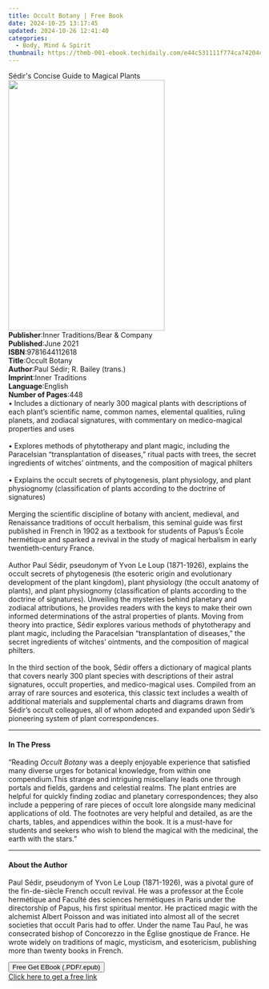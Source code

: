 ```yaml
---
title: Occult Botany | Free Book
date: 2024-10-25 13:17:45
updated: 2024-10-26 12:41:40
categories:
  - Body, Mind & Spirit
thumbnail: https://thmb-001-ebook.techidaily.com/e44c531111f774ca74204ccde9406dea9fb37cb90416126640bf3ba62fb2d790.jpg
---
```

<main id="book-container">
  <div class="flex flex-col">
    <div class="book-brief flex-1 py-6 px-4 sm:p-6 md:py-10 md:px-8">
      <!-- brief-->
      <div class="book-brief-main">Sédir's Concise Guide to Magical Plants</div>
    </div>
    <div
      class="book-meta-info flex-1 grid gap-4 col-start-1 col-end-3 row-start-1 sm:mb-6 sm:grid-cols-4 lg:gap-6 lg:col-start-2 lg:row-end-6 lg:row-span-6 lg:mb-0"
    >
      <div
        class="book-meta-info-left place-content-center mt-4 p-4 text-sm leading-6 col-start-2 col-span-2 dark:text-slate-400"
      >
        <img
          class="w-full h-500 object-cover rounded-lg sm:h-255 sm:col-span-2 lg:col-span-full"
          src="https://img-001-ebook.techidaily.com/bb69ac022ced66cd9f61e76163c4f863cbf7cc54f858ba7f5abd24a5ddff765b.jpg"
          alt=""
          width="312"
          height="500"
        />
      </div>
      <div
        class="book-meta-info-right mt-2 col-start-1 row-start-2 col-span-3 self-center"
      >
        <!-- meta data  -->
        <div class="flex flex-col px-4 md:px-8">
          <div class="flex-1">
            <strong>Publisher</strong>:<span class="px-2"
              >Inner Traditions/Bear &amp; Company</span
            >
          </div>
          <div class="flex-1">
            <strong>Published</strong>:<span class="px-2">June 2021</span>
          </div>
          <div class="flex-1">
            <strong>ISBN</strong>:<span class="px-2">9781644112618</span>
          </div>
          <div class="flex-1">
            <strong>Title</strong>:<span class="px-2">Occult Botany</span>
          </div>
          <div class="flex-1">
            <strong>Author</strong>:<span class="px-2"
              >Paul Sédir; R. Bailey (trans.)</span
            >
          </div>
          <div class="flex-1">
            <strong>Imprint</strong>:<span class="px-2">Inner Traditions</span>
          </div>
          <div class="flex-1">
            <strong>Language</strong>:<span class="px-2">English</span>
          </div>
          <div class="flex-1">
            <strong>Number of Pages</strong>:<span class="px-2">448</span>
          </div>
        </div>
      </div>
    </div>
    <div class="book-description flex-1 py-6 px-4 sm:p-6 md:py-10 md:px-8">
      <div class="book-description-main">
        <div accordion-content="" id="description">
          • Includes a dictionary of nearly 300 magical plants with descriptions
          of each plant’s scientific name, common names, elemental qualities,
          ruling planets, and zodiacal signatures, with commentary on
          medico-magical properties and uses <br /><br />• Explores methods of
          phytotherapy and plant magic, including the Paracelsian
          “transplantation of diseases,” ritual pacts with trees, the secret
          ingredients of witches’ ointments, and the composition of magical
          philters <br /><br />• Explains the occult secrets of phytogenesis,
          plant physiology, and plant physiognomy (classification of plants
          according to the doctrine of signatures) <br /><br />Merging the
          scientific discipline of botany with ancient, medieval, and
          Renaissance traditions of occult herbalism, this seminal guide was
          first published in French in 1902 as a textbook for students of
          Papus’s École hermétique and sparked a revival in the study of magical
          herbalism in early twentieth-century France. <br /><br />Author Paul
          Sédir, pseudonym of Yvon Le Loup (1871-1926), explains the occult
          secrets of phytogenesis (the esoteric origin and evolutionary
          development of the plant kingdom), plant physiology (the occult
          anatomy of plants), and plant physiognomy (classification of plants
          according to the doctrine of signatures). Unveiling the mysteries
          behind planetary and zodiacal attributions, he provides readers with
          the keys to make their own informed determinations of the astral
          properties of plants. Moving from theory into practice, Sédir explores
          various methods of phytotherapy and plant magic, including the
          Paracelsian “transplantation of diseases,” the secret ingredients of
          witches’ ointments, and the composition of magical philters.
          <br /><br />In the third section of the book, Sédir offers a
          dictionary of magical plants that covers nearly 300 plant species with
          descriptions of their astral signatures, occult properties, and
          medico-magical uses. Compiled from an array of rare sources and
          esoterica, this classic text includes a wealth of additional materials
          and supplemental charts and diagrams drawn from Sédir’s occult
          colleagues, all of whom adopted and expanded upon Sédir’s pioneering
          system of plant correspondences.
        </div>
        <div class="accordion-fader"></div>
      </div>
    </div>
    <div class="book-excerpts flex-1 py-6 px-4 sm:p-6 md:py-10 md:px-8">
      <!-- excerpts-->
      <div class="book-excerpts-main">
        <hr />
        <h4 class="placeholder placeholder-heading">
          <span>In The Press</span>
        </h4>
        <p>
          “Reading <i>Occult Botany</i> was a deeply enjoyable experience that
          satisfied many diverse urges for botanical knowledge, from within one
          compendium.This strange and intriguing miscellany leads one through
          portals and fields, gardens and celestial realms. The plant entries
          are helpful for quickly finding zodiac and planetary correspondences;
          they also include a peppering of rare pieces of occult lore alongside
          many medicinal applications of old. The footnotes are very helpful and
          detailed, as are the charts, tables, and appendices within the book.
          It is a must-have for students and seekers who wish to blend the
          magical with the medicinal, the earth with the stars.”
        </p>
      </div>
    </div>
    <div class="book-about-author flex-1 py-6 px-4 sm:p-6 md:py-10 md:px-8">
      <!-- about author-->
      <div class="book-main-author-main">
        <hr />
        <h4 class="placeholder placeholder-heading">
          <span>About the Author</span>
        </h4>
        <p>
          Paul Sédir, pseudonym of Yvon Le Loup (1871-1926), was a pivotal gure
          of the fin-de-siècle French occult revival. He was a professor at the
          École hermétique and Faculté des sciences hermétiques in Paris under
          the directorship of Papus, his first spiritual mentor. He practiced
          magic with the alchemist Albert Poisson and was initiated into almost
          all of the secret societies that occult Paris had to offer. Under the
          name Tau Paul, he was consecrated bishop of Concorezzo in the Église
          gnostique de France. He wrote widely on traditions of magic,
          mysticism, and esotericism, publishing more than twenty books in
          French.
        </p>
      </div>
    </div>
    <div class="book-free-get flex-1 py-6 px-4 sm:p-6 md:py-10 md:px-8">
      <button
        id="btn-free-get"
        class="bg-blue-500 hover:bg-blue-700 text-white font-bold py-2 px-4 rounded"
      >
        Free Get EBook (.PDF/.epub)
      </button>
      <div id="countdown-display" class="px-2 text-lg mt-2"></div>
      <a
        id="free-link"
        class="hidden bg-blue-500 hover:bg-blue-700 text-white font-bold py-2 px-4 rounded"
        href="https://www.ebooks.com/en-us/book/210133180/occult-botany/paul-s-dir/"
        target="_blank"
        >Click here to get a free link</a
      >
    </div>
    <script>
      let countdownTime = 0;
      let countdownInterval = null;
      document
        .getElementById('btn-free-get')
        .addEventListener('click', startCountdown);
      function startCountdown() {
        countdownTime = new Date().getTime() + 60000 * 3;
        countdownInterval = setInterval(updateCountdown, 1000);
        document.getElementById('btn-free-get').disabled = true;
        document
          .getElementById('btn-free-get')
          .classList.add('bg-gray-500', 'cursor-not-allowed');
      }
      function updateCountdown() {
        let currentTime = new Date().getTime();
        let timeLeft = countdownTime - currentTime;
        let secondsLeft = Math.floor(timeLeft / 1000);
        document.getElementById('countdown-display').innerHTML =
          `Remaining time: ${secondsLeft} seconds.`;
        if (secondsLeft <= 0) {
          clearInterval(countdownInterval);
          document.getElementById('btn-free-get').classList.add('hidden');
          document.getElementById('free-link').classList.remove('hidden');
          document.getElementById('countdown-display').innerHTML = '';
        }
      }
    </script>
  </div>
</main>
